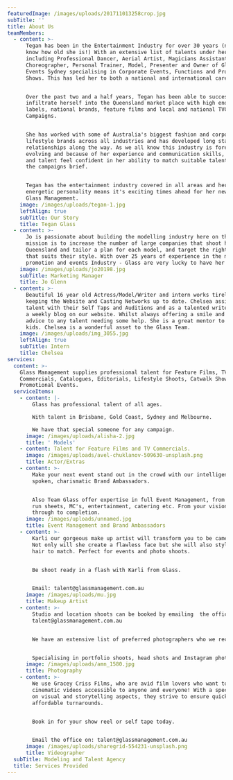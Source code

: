 ```yaml
---
featuredImage: /images/uploads/201711013258crop.jpg
subTitle: ''
title: About Us
teamMembers:
  - content: >-
      Tegan has been in the Entertainment Industry for over 30 years (now you
      know how old she is!) With an extensive list of talents under her belt
      including Professional Dancer, Aerial Artist, Magicians Assistant,
      Choreographer, Personal Trainer, Model, Presenter and Owner of Glasshouse
      Events Sydney specialising in Corporate Events, Functions and Producing
      Shows. This has led her to both a national and international career path.


      Over the past two and a half years, Tegan has been able to successfully
      infiltrate herself into the Queensland market place with high end fashion
      labels, national brands, feature films and local and national TVC
      Campaigns.


      She has worked with some of Australia's biggest fashion and corporate
      lifestyle brands across all industries and has developed long standing
      relationships along the way. As we all know this industry is forever
      evolving and because of her experience and communication skills, clients
      and talent feel confident in her ability to match suitable talent to fit
      the campaigns brief.


      Tegan has the entertainment industry covered in all areas and her can-do
      energetic personality means it's exciting times ahead for her new chapter:
      Glass Management.
    image: /images/uploads/tegan-1.jpg
    leftAlign: true
    subTitle: Our Story
    title: Tegan Glass
  - content: >-
      Jo is passionate about building the modelling industry here on the GC. Her
      mission is to increase the number of large companies that shoot here in
      Queensland and tailor a plan for each model, and target the right brand
      that suits their style. With over 25 years of experience in the marketing,
      promotion and events Industry - Glass are very lucky to have her on board!
    image: /images/uploads/jo20198.jpg
    subTitle: Marketing Manager
    title: Jo Glenn
  - content: >-
      Beautiful 16 year old Actress/Model/Writer and intern works tirelessly at
      keeping the Website and Casting Networks up to date. Chelsea assists our
      talent with their Self Taps and Auditions and as a talented writer she has
      a weekly blog on our website. Whilst always offering a smile and words of
      advice to any talent needing some help. She is a great mentor to the Glass
      kids. Chelsea is a wonderful asset to the Glass Team.
    image: /images/uploads/img_3055.jpg
    leftAlign: true
    subTitle: Intern
    title: Chelsea
services:
  content: >-
    Glass Management supplies professional talent for Feature Films, TV
    Commercials, Catalogues, Editorials, Lifestyle Shoots, Catwalk Shows and
    Promotional Events.
  serviceItems:
    - content: |-
        Glass has professional talent of all ages.

        With talent in Brisbane, Gold Coast, Sydney and Melbourne.

        We have that special someone for any campaign.
      image: /images/uploads/alisha-2.jpg
      title: ' Models'
    - content: Talent for Feature Films and TV Commercials.
      image: /images/uploads/avel-chuklanov-509630-unsplash.png
      title: Actor/Extras
    - content: >-
        Make your next event stand out in the crowd with our intelligent, well
        spoken, charismatic Brand Ambassadors.


        Also Team Glass offer expertise in full Event Management, from theming,
        run sheets, MC's, entertainment, catering etc. From your vision right
        through to completion.
      image: /images/uploads/unnamed.jpg
      title: Event Management and Brand Ambassadors
    - content: >-
        Karli our gorgeous make up artist will transform you to be camera ready.
        Not only will she create a flawless face but she will also style your
        hair to match. Perfect for events and photo shoots.


        Be shoot ready in a flash with Karli from Glass.


        Email: talent@glassmanagement.com.au
      image: /images/uploads/mu.jpg
      title: Makeup Artist
    - content: >-
        Studio and location shoots can be booked by emailing  the office
        talent@glassmanagement.com.au


        We have an extensive list of preferred photographers who we recommend.


        Specialising in portfolio shoots, head shots and Instagram photos.
      image: /images/uploads/amn_1580.jpg
      title: Photography
    - content: >-
        We use Gracey Criss Films, who are avid film lovers who want to create
        cinematic videos accessible to anyone and everyone! With a special focus
        on visual and storytelling aspects, they strive to ensure quick and
        affordable turnarounds.


        Book in for your show reel or self tape today.


        Email the office on: talent@glassmanagement.com.au
      image: /images/uploads/sharegrid-554231-unsplash.png
      title: Videographer
  subTitle: Modeling and Talent Agency
  title: Services Provided
---
```


